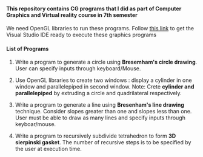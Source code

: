 #### This repository contains CG programs that I did as part of Computer Graphics and Virtual reality course in 7th semester

We need OpenGL libraries to run these programs. Follow [this link](https://www.absingh.com/opengl/) to get the Visual Studio IDE ready to execute these graphics programs

#### List of Programs

1. Write a program to generate a circle using **Bresemham's circle drawing**. User can specify inputs through keyboard/Mouse.

2. Use OpenGL libraries to create two windows : display a cylinder in one window and parallelepiped in second window.
   Note: Crete **cylinder and parallelepiped** by extruding a circle and quadrilateral respectively.

3. Write a program to generate a line using **Bresenham's line drawing** technique. Consider slopes greater than one and slopes less than one. User must be able to draw as many lines and specify inputs through keyboar/mouse.

4. Write a program to recursively subdivide tetrahedron to form **3D sierpinski gasket**. The number of recursive steps is to be specified by the user at execution time.
